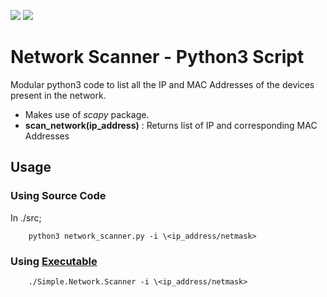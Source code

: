 ![](https://github.com/Phenomenon2919/Network_Scanner/workflows/CI/badge.svg?branch=beta&event=push)
![](https://github.com/Phenomenon2919/Network_Scanner/workflows/CI/badge.svg?branch=master&event=push)

# Network Scanner - Python3 Script

Modular python3 code to list all the IP and MAC Addresses of the devices present in the network.

- Makes use of _scapy_ package.
- **scan_network(ip_address)** : Returns list of IP and corresponding MAC Addresses

## Usage

### Using Source Code

In ./src;

        python3 network_scanner.py -i \<ip_address/netmask>

### Using [Executable](https://github.com/Phenomenon2919/Network_Scanner/releases/latest)

        ./Simple.Network.Scanner -i \<ip_address/netmask>
